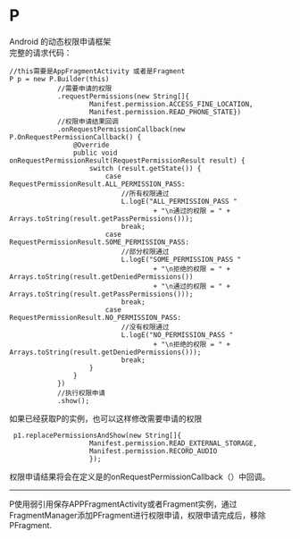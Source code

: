 # P
Android 的动态权限申请框架<br/>
完整的请求代码：
	
	//this需要是AppFragmentActivity 或者是Fragment
	P p = new P.Builder(this)
				//需要申请的权限
                .requestPermissions(new String[]{
                        Manifest.permission.ACCESS_FINE_LOCATION,
                        Manifest.permission.READ_PHONE_STATE})
				//权限申请结果回调
                .onRequestPermissionCallback(new P.OnRequestPermissionCallback() {
                    @Override
                    public void onRequestPermissionResult(RequestPermissionResult result) {
                        switch (result.getState()) {
                            case RequestPermissionResult.ALL_PERMISSION_PASS:
								//所有权限通过
                                L.logE("ALL_PERMISSION_PASS "
                                        + "\n通过的权限 = " + Arrays.toString(result.getPassPermissions()));
                                break;
                            case RequestPermissionResult.SOME_PERMISSION_PASS:
								//部分权限通过
                                L.logE("SOME_PERMISSION_PASS "
                                        + "\n拒绝的权限 = " + Arrays.toString(result.getDeniedPermissions())
                                        + "\n通过的权限 = " + Arrays.toString(result.getPassPermissions()));
                                break;
                            case RequestPermissionResult.NO_PERMISSION_PASS:
								//没有权限通过
                                L.logE("NO_PERMISSION_PASS "
                                        + "\n拒绝的权限 = " + Arrays.toString(result.getDeniedPermissions()));
                                break;
                        }
                    }
                })
				//执行权限申请
                .show();


如果已经获取P的实例，也可以这样修改需要申请的权限
	
 	 p1.replacePermissionsAndShow(new String[]{
                        Manifest.permission.READ_EXTERNAL_STORAGE,
                        Manifest.permission.RECORD_AUDIO
						});

权限申请结果将会在定义是的onRequestPermissionCallback（）中回调。


----------


P使用弱引用保存APPFragmentActivity或者Fragment实例，通过FragmentManager添加PFragment进行权限申请，权限申请完成后，移除PFragment.

